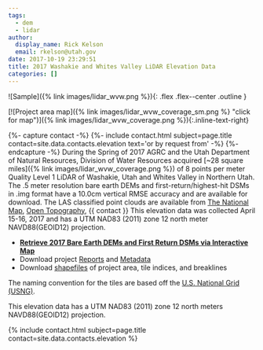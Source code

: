 ```yaml
---
tags:
  - dem
  - lidar
author:
  display_name: Rick Kelson
  email: rkelson@utah.gov
date: 2017-10-19 23:29:51
title: 2017 Washakie and Whites Valley LiDAR Elevation Data
categories: []
---
```


![Sample]({% link images/lidar_wvw.png %}){: .flex .flex--center .outline }

[![Project area map]({% link images/lidar_wvw_coverage_sm.png %} "click for map")]({% link images/lidar_wvw_coverage.png %}){:.inline-text-right}

{%- capture contact -%}
{%- include contact.html subject=page.title contact=site.data.contacts.elevation text='or by request from' -%}
{%- endcapture -%}
During the Spring of 2017 AGRC and the Utah Department of Natural Resources, Division of Water Resources acquired [~28 square miles]({% link images/lidar_wvw_coverage.png %}) of 8 points per meter Quality Level 1 LiDAR of Washakie, Utah and Whites Valley in Northern Utah. The .5 meter resolution bare earth DEMs and first-return/highest-hit DSMs in .img format have a 10.0cm vertical RMSE accuracy and are available for download. The LAS classified point clouds are available from [The National Map](https://apps.nationalmap.gov/downloader), [Open Topography](http://opentopo.sdsc.edu/lidarDataset?opentopoID=OTLAS.092018.6341.1), {{ contact }} This elevation data was collected April 15-16, 2017 and has a UTM NAD83 (2011) zone 12 north meter NAVD88(GEOID12) projection.

<ul class="dotless">
  <li>
    <strong>
      <i class="fas fa-download"></i> <a href="https://raster.utah.gov/?cat=.5%20Meter%20%7B2017%20Washakie%20and%20Whites%20Valley%20LiDAR%7D">Retrieve 2017 Bare Earth DEMs and First Return DSMs via Interactive Map</a>
    </strong>
  </li>
  <li>
    <i class="fas fa-download"></i> Download project <a href="https://storage.googleapis.com/state-of-utah-sgid-downloads/lidar/washakie-whites-valley-2017/DEMs/Washakie_WhitesValley_Report.zip">Reports</a> and <a href="https://storage.googleapis.com/state-of-utah-sgid-downloads/lidar/washakie-whites-valley-2017/DEMs/Metadata_ProjectLevel.zip">Metadata</a>
  </li>
  <li>
    <i class="fas fa-download"></i> Download <a href="https://storage.googleapis.com/state-of-utah-sgid-downloads/lidar/washakie-whites-valley-2017/DEMs/Washakie_WhitesValley_shps.zip">shapefiles</a> of project area, tile indices, and breaklines
  </li>
</ul>

The naming convention for the tiles are based off the [U.S. National Grid (USNG)](https://www.fgdc.gov/usng/how-to-read-usng/index_html).

This elevation data has a UTM NAD83 (2011) zone 12 north meters NAVD88(GEOID12) projection.

{% include contact.html subject=page.title contact=site.data.contacts.elevation %}
